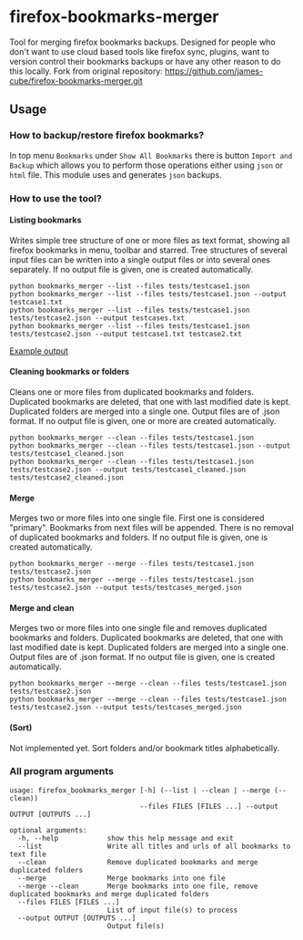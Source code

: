 
# firefox-bookmarks-merger

Tool for merging firefox bookmarks backups. Designed for people who don't want to use cloud based tools like firefox sync, plugins, want to version control their bookmarks backups or have any other reason to do this locally.
Fork from original repository: https://github.com/james-cube/firefox-bookmarks-merger.git

## Usage

### How to backup/restore firefox bookmarks?

In top menu `Bookmarks` under `Show All Bookmarks` there is button `Import and Backup` which allows you to perform those operations either using `json` or `html` file. This module uses and generates `json` backups. 

### How to use the tool?

#### Listing bookmarks

Writes simple tree structure of one or more files as text format, showing all firefox bookmarks in menu, toolbar and starred.
Tree structures of several input files can be written into a single output files or into several ones
separately. If no output file is given, one is created automatically.


`python bookmarks_merger --list --files tests/testcase1.json`\
`python bookmarks_merger --list --files tests/testcase1.json --output testcase1.txt`\
`python bookmarks_merger --list --files tests/testcase1.json tests/testcase2.json --output testcases.txt`\
`python bookmarks_merger --list --files tests/testcase1.json tests/testcase2.json --output testcase1.txt testcase2.txt`

[Example output](https://github.com/parasange/firefox-bookmarks-merger/blob/master/tests/expected/testcase1_tree_to_file_expected.txt)

#### Cleaning bookmarks or folders

Cleans one or more files from duplicated bookmarks and folders. Duplicated bookmarks are deleted, that one with last
modified date is kept. Duplicated folders are merged into a single one. Output files are of .json format.
If no output file is given, one or more are created automatically.

`python bookmarks_merger --clean --files tests/testcase1.json`\
`python bookmarks_merger --clean --files tests/testcase1.json --output tests/testcase1_cleaned.json`\
`python bookmarks_merger --clean --files tests/testcase1.json tests/testcase2.json --output tests/testcase1_cleaned.json tests/testcase2_cleaned.json`



#### Merge

Merges two or more files into one single file. First one is considered "primary". Bookmarks from next files will be appended.
There is no removal of duplicated bookmarks and folders.
If no output file is given, one is created automatically.

`python bookmarks_merger --merge --files tests/testcase1.json tests/testcase2.json`\
`python bookmarks_merger --merge --files tests/testcase1.json tests/testcase2.json --output tests/testcases_merged.json`


#### Merge and clean

Merges two or more files into one single file and removes duplicated bookmarks and folders. Duplicated bookmarks are deleted, that one with last
modified date is kept. Duplicated folders are merged into a single one. Output files are of .json format.
If no output file is given, one is created automatically.

`python bookmarks_merger --merge --clean --files tests/testcase1.json tests/testcase2.json`\
`python bookmarks_merger --merge --clean --files tests/testcase1.json tests/testcase2.json --output tests/testcases_merged.json`

#### (Sort)

Not implemented yet.
Sort folders and/or bookmark titles alphabetically.

### All program arguments

```
usage: firefox_bookmarks_merger [-h] (--list | --clean | --merge (--clean))
                                --files FILES [FILES ...] --output OUTPUT [OUTPUTS ...]

optional arguments:
  -h, --help            show this help message and exit
  --list                Write all titles and urls of all bookmarks to text file
  --clean               Remove duplicated bookmarks and merge duplicated folders
  --merge               Merge bookmarks into one file
  --merge --clean       Merge bookmarks into one file, remove duplicated bookmarks and merge duplicated folders
  --files FILES [FILES ...]
                        List of input file(s) to process
  --output OUTPUT [OUTPUTS ...]       
                        Output file(s)
```
